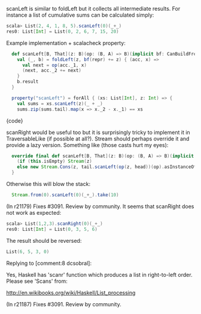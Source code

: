 scanLeft is similar to foldLeft but it collects all intermediate results. For instance a list of cumulative sums can be calculated simply:

```scala
scala> List(2, 4, 1, 8, 5).scanLeft(0)(_+_)
res0: List[Int] = List(0, 2, 6, 7, 15, 20)
```
 
Example implementation + scalacheck property:

```scala
  def scanLeft[B, That](z: B)(op: (B, A) => B)(implicit bf: CanBuildFrom[Repr, B, That]): That = {
    val (_, b) = foldLeft(z, bf(repr) += z) { (acc, x) =>
      val next = op(acc._1, x)
      (next, acc._2 += next)
    }
    b.result
  }

  property("scanLeft") = forAll { (xs: List[Int], z: Int) => {
    val sums = xs.scanLeft(z)(_ + _)
    sums.zip(sums.tail).map(x => x._2 - x._1) == xs
```
{code}

scanRight would be useful too but it is surprisingly tricky to implement it in TraversableLike (if possible at all?).
Stream should perhaps override it and provide a lazy version. Something like (those casts hurt my eyes):

```scala
  override final def scanLeft[B, That](z: B)(op: (B, A) => B)(implicit bf: CanBuildFrom[Stream[A], B, That]): That = {
    (if (this.isEmpty) Stream(z)
    else new Stream.Cons(z, tail.scanLeft(op(z, head))(op).asInstanceOf[Stream[B]])).asInstanceOf[That]
  }
```

Otherwise this will blow the stack:
```scala
  Stream.from(0).scanLeft(0)(_+_).take(10)
```
(In r21179) Fixes #3091. Review by community.
It seems that scanRight does not work as expected:

```scala
scala> List(1,2,3).scanRight(0)(_+_)
res0: List[Int] = List(0, 3, 5, 6)
```

The result should be reversed:
```scala
List(6, 5, 3, 0)
```
Replying to [comment:8 dcsobral]:

Yes, Haskell has 'scanr' function which produces a list in right-to-left order. Please see 'Scans' from:

http://en.wikibooks.org/wiki/Haskell/List_processing

(In r21187) Fixes #3091. Review by community.
